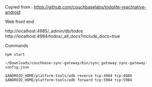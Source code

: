 Copied from : https://github.com/couchbaselabs/todolite-reactnative-android

Web front end

http://localhost:4985/_admin/db/todos
http://localhost:4984/todos/_all_docs?include_docs=true

Commands

    npm start

    ~/Downloads/couchbase-sync-gateway/bin/sync_gateway sync-gateway-config.json

    $ANDROID_HOME/platform-tools/adb reverse tcp:4984 tcp:4984
    $ANDROID_HOME/platform-tools/adb forward tcp:5984 tcp:5984
